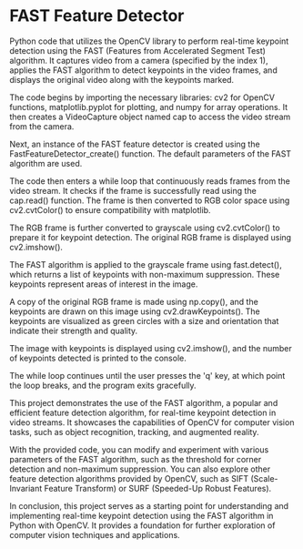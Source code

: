 # FAST Feature Detector

Python code that utilizes the OpenCV library to perform real-time keypoint detection using the FAST (Features from Accelerated Segment Test) algorithm. It captures video from a camera (specified by the index 1), applies the FAST algorithm to detect keypoints in the video frames, and displays the original video along with the keypoints marked.

The code begins by importing the necessary libraries: cv2 for OpenCV functions, matplotlib.pyplot for plotting, and numpy for array operations. It then creates a VideoCapture object named cap to access the video stream from the camera.

Next, an instance of the FAST feature detector is created using the FastFeatureDetector_create() function. The default parameters of the FAST algorithm are used.

The code then enters a while loop that continuously reads frames from the video stream. It checks if the frame is successfully read using the cap.read() function. The frame is then converted to RGB color space using cv2.cvtColor() to ensure compatibility with matplotlib.

The RGB frame is further converted to grayscale using cv2.cvtColor() to prepare it for keypoint detection. The original RGB frame is displayed using cv2.imshow().

The FAST algorithm is applied to the grayscale frame using fast.detect(), which returns a list of keypoints with non-maximum suppression. These keypoints represent areas of interest in the image.

A copy of the original RGB frame is made using np.copy(), and the keypoints are drawn on this image using cv2.drawKeypoints(). The keypoints are visualized as green circles with a size and orientation that indicate their strength and quality.

The image with keypoints is displayed using cv2.imshow(), and the number of keypoints detected is printed to the console.

The while loop continues until the user presses the 'q' key, at which point the loop breaks, and the program exits gracefully.

This project demonstrates the use of the FAST algorithm, a popular and efficient feature detection algorithm, for real-time keypoint detection in video streams. It showcases the capabilities of OpenCV for computer vision tasks, such as object recognition, tracking, and augmented reality.

With the provided code, you can modify and experiment with various parameters of the FAST algorithm, such as the threshold for corner detection and non-maximum suppression. You can also explore other feature detection algorithms provided by OpenCV, such as SIFT (Scale-Invariant Feature Transform) or SURF (Speeded-Up Robust Features).

In conclusion, this project serves as a starting point for understanding and implementing real-time keypoint detection using the FAST algorithm in Python with OpenCV. It provides a foundation for further exploration of computer vision techniques and applications.
